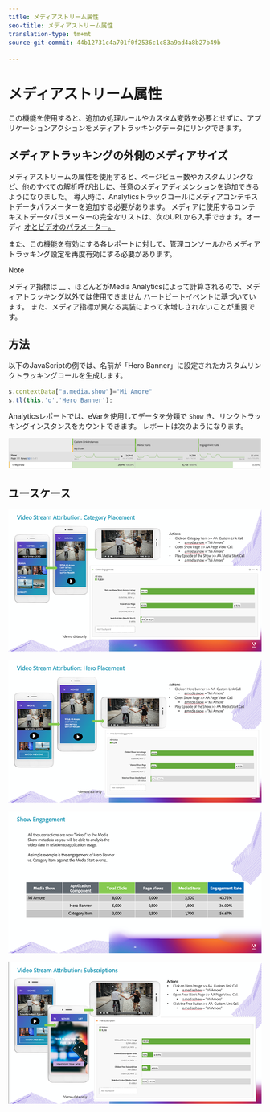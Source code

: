 ```yaml
---
title: メディアストリーム属性
seo-title: メディアストリーム属性
translation-type: tm+mt
source-git-commit: 44b12731c4a701f0f2536c1c83a9ad4a8b27b49b

---
```



# メディアストリーム属性

この機能を使用すると、追加の処理ルールやカスタム変数を必要とせずに、アプリケーションアクションをメディアトラッキングデータにリンクできます。

## メディアトラッキングの外側のメディアサイズ

メディアストリームの属性を使用すると、ページビュー数やカスタムリンクなど、他のすべての解析呼び出しに、任意のメディアディメンションを追加できるようになりました。 導入時に、Analyticsトラックコールにメディアコンテキストデータパラメーターを追加する必要があります。 メディアに使用するコンテキストデータパラメーターの完全なリストは、次のURLから入手できます。オーディ [オとビデオのパラメーター。](/help/metrics-and-metadata/audio-video-parameters.md)

また、この機能を有効にする各レポートに対して、管理コンソールからメディアトラッキング設定を再度有効にする必要があります。

>[!NOTE]
>メディア指標は __ 、ほとんどがMedia Analyticsによって計算されるので、メディアトラッキング以外では使用できません
>ハートビートイベントに基づいています。 また、メディア指標が異なる実装によって水増しされないことが重要です。

## 方法

以下のJavaScriptの例では、名前が「Hero Banner」に設定されたカスタムリンクトラッキングコールを生成します。

```javascript
s.contextData["a.media.show"]="Mi Amore"
s.tl(this,'o','Hero Banner');
```

Analyticsレポートでは、eVarを使用してデータを分類で `Show` き、リンクトラッキングインスタンスをカウントできます。 レポートは次のようになります。

![](/assets/myShow-rpt-1.png)

## ユースケース

![](/assets/vid-stream-attr-category.png)

![](/assets/vid-stream-attr-hero.png)

![](/assets/show-engagement.png)

![](/assets/vid-stream-attr-subs.png)
